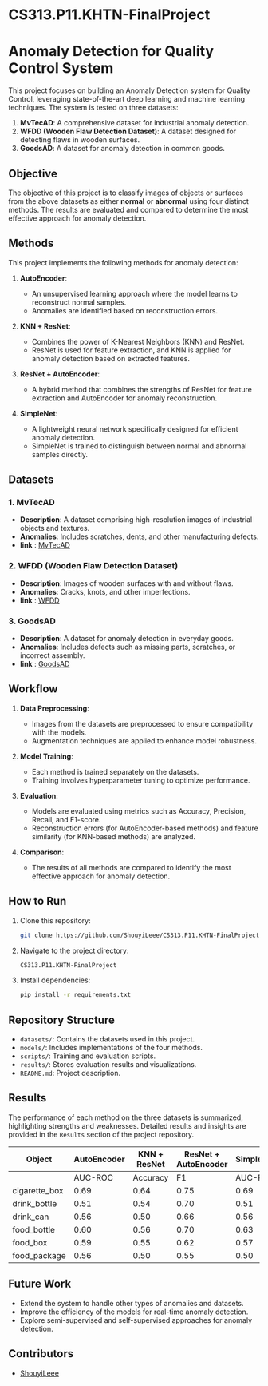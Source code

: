 # CS313.P11.KHTN-FinalProject


# Anomaly Detection for Quality Control System

This project focuses on building an Anomaly Detection system for Quality Control, leveraging state-of-the-art deep learning and machine learning techniques. The system is tested on three datasets:

1. **MvTecAD**: A comprehensive dataset for industrial anomaly detection.
2. **WFDD (Wooden Flaw Detection Dataset)**: A dataset designed for detecting flaws in wooden surfaces.
3. **GoodsAD**: A dataset for anomaly detection in common goods.

## Objective
The objective of this project is to classify images of objects or surfaces from the above datasets as either **normal** or **abnormal** using four distinct methods. The results are evaluated and compared to determine the most effective approach for anomaly detection.

## Methods
This project implements the following methods for anomaly detection:

1. **AutoEncoder**:
   - An unsupervised learning approach where the model learns to reconstruct normal samples.
   - Anomalies are identified based on reconstruction errors.

2. **KNN + ResNet**:
   - Combines the power of K-Nearest Neighbors (KNN) and ResNet.
   - ResNet is used for feature extraction, and KNN is applied for anomaly detection based on extracted features.

3. **ResNet + AutoEncoder**:
   - A hybrid method that combines the strengths of ResNet for feature extraction and AutoEncoder for anomaly reconstruction.

4. **SimpleNet**:
   - A lightweight neural network specifically designed for efficient anomaly detection.
   - SimpleNet is trained to distinguish between normal and abnormal samples directly.

## Datasets
### 1. MvTecAD
- **Description**: A dataset comprising high-resolution images of industrial objects and textures.
- **Anomalies**: Includes scratches, dents, and other manufacturing defects.
- **link** : [MvTecAD](https://www.kaggle.com/datasets/ipythonx/mvtec-ad)


### 2. WFDD (Wooden Flaw Detection Dataset)
- **Description**: Images of wooden surfaces with and without flaws.
- **Anomalies**: Cracks, knots, and other imperfections.
-  **link** : [WFDD](https://github.com/cqylunlun/GLASS)

### 3. GoodsAD
- **Description**: A dataset for anomaly detection in everyday goods.
- **Anomalies**: Includes defects such as missing parts, scratches, or incorrect assembly.
-  **link** : [GoodsAD](https://github.com/jianzhang96/GoodsAD)

## Workflow
1. **Data Preprocessing**:
   - Images from the datasets are preprocessed to ensure compatibility with the models.
   - Augmentation techniques are applied to enhance model robustness.

2. **Model Training**:
   - Each method is trained separately on the datasets.
   - Training involves hyperparameter tuning to optimize performance.

3. **Evaluation**:
   - Models are evaluated using metrics such as Accuracy, Precision, Recall, and F1-score.
   - Reconstruction errors (for AutoEncoder-based methods) and feature similarity (for KNN-based methods) are analyzed.

4. **Comparison**:
   - The results of all methods are compared to identify the most effective approach for anomaly detection.



## How to Run
1. Clone this repository:
   ```bash
   git clone https://github.com/ShouyiLeee/CS313.P11.KHTN-FinalProject.git
   ```
2. Navigate to the project directory:
   ```bash
   CS313.P11.KHTN-FinalProject
   ```
3. Install dependencies:
   ```bash
   pip install -r requirements.txt
   ```

## Repository Structure
- `datasets/`: Contains the datasets used in this project.
- `models/`: Includes implementations of the four methods.
- `scripts/`: Training and evaluation scripts.
- `results/`: Stores evaluation results and visualizations.
- `README.md`: Project description.

## Results
The performance of each method on the three datasets is summarized, highlighting strengths and weaknesses. Detailed results and insights are provided in the `Results` section of the project repository.

| Object         | AutoEncoder          | KNN + ResNet         | ResNet + AutoEncoder | SimpleNet           |
|----------------|----------------------|----------------------|----------------------|----------------------|
|                | AUC-ROC | Accuracy | F1   | AUC-ROC | Accuracy | F1   | AUC-ROC | Accuracy | F1   | AUC-ROC | Accuracy | F1   |
| cigarette_box  | 0.69    | 0.64     | 0.75 | 0.69    | 0.65     | 0.75 | 0.86    | 0.85     | 0.87 | 0.81    | 0.60     | 0.74 |
| drink_bottle   | 0.51    | 0.54     | 0.70 | 0.51    | 0.53     | 0.69 | 0.58    | 0.56     | 0.71 | 0.61    | 0.60     | 0.75 |
| drink_can      | 0.56    | 0.50     | 0.66 | 0.56    | 0.52     | 0.65 | 0.68    | 0.67     | 0.71 | 0.60    | 0.50     | 0.66 |
| food_bottle    | 0.60    | 0.56     | 0.70 | 0.63    | 0.60     | 0.71 | 0.72    | 0.70     | 0.73 | 0.73    | 0.62     | 0.75 |
| food_box       | 0.59    | 0.55     | 0.62 | 0.57    | 0.53     | 0.57 | 0.66    | 0.64     | 0.69 | 0.71    | 0.64     | 0.77 |
| food_package   | 0.56    | 0.50     | 0.55 | 0.50    | 0.49     | 0.52 | 0.58    | 0.50     | 0.64 | 0.56    | 0.52     | 0.61 |


## Future Work
- Extend the system to handle other types of anomalies and datasets.
- Improve the efficiency of the models for real-time anomaly detection.
- Explore semi-supervised and self-supervised approaches for anomaly detection.

## Contributors
- [ShouyiLeee](https://github.com/ShouyiLeee)

